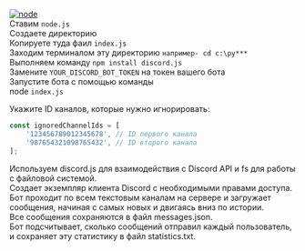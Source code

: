 [![node](https://img.shields.io/badge/Node.js-339933?logo=node.js&logoColor=white)](https://nodejs.org/en)\
Ставим ```node.js```\
Создаете директорию \
Копируете туда фаил ```index.js```\
Заходим терминалом эту директорию ```например- cd c:\py*** ```\
Выполняем команду ```npm install discord.js```\
Замените ```YOUR_DISCORD_BOT_TOKEN``` на токен вашего бота\
Запустите бота с помощью команды\
node ```index.js```

Укажите ID каналов, которые нужно игнорировать:

```js
const ignoredChannelIds = [
    '123456789012345678', // ID первого канала
    '987654321098765432', // ID второго канала
];
```

Используем discord.js для взаимодействия с Discord API и fs для работы с файловой системой.\
Создает экземпляр клиента Discord с необходимыми правами доступа.\
Бот проходит по всем текстовым каналам на сервере и загружает сообщения, начиная с самых новых и двигаясь вниз по истории.\
Все сообщения сохраняются в файл messages.json.\
Бот подсчитывает, сколько сообщений отправил каждый пользователь, и сохраняет эту статистику в файл statistics.txt.
